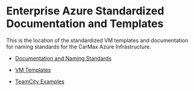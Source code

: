# Enterprise Azure Standardized Documentation and Templates

This is the location of the standardized VM templates and documentation for naming standards for the CarMax Azure Infrastructure. 

- [Documentation and Naming Standards](https://github.carmax.com/pages/CarMax/enterprise-azure-standards/#/)

- [VM Templates](https://github.carmax.com/CarMax/enterprise-azure-standards/tree/master/VMBuild)

- [TeamCity Examples](https://ci2.carmax.org/admin/editProject.html?projectId=EnterpriseSystems_HcsCloudDeployments_WindowsStandardsDeployment)